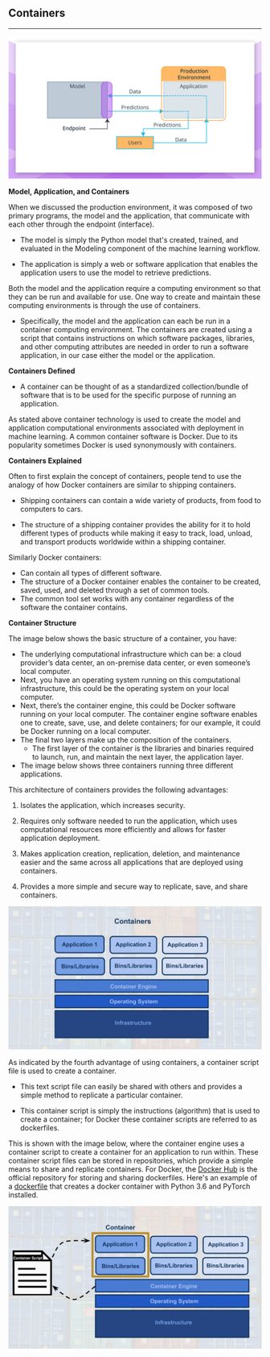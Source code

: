 Containers
---
---
![](.\Images\m6-l1-c04-endpoint.png)

**Model, Application, and Containers**

When we discussed the production environment, it was composed of two primary programs, the model and the application, that communicate with each other through the endpoint (interface).

* The model is simply the Python model that's created, trained, and evaluated in the Modeling component of the machine learning workflow.

* The application is simply a web or software application that enables the application users to use the model to retrieve predictions.

Both the model and the application require a computing environment so that they can be run and available for use. One way to create and maintain these computing environments is through the use of containers.

* Specifically, the model and the application can each be run in a container computing environment. The containers are created using a script that contains instructions on which software packages, libraries, and other computing attributes are needed in order to run a software application, in our case either the model or the application.

**Containers Defined**

* A container can be thought of as a standardized collection/bundle of software that is to be used for the specific purpose of running an application.

As stated above container technology is used to create the model and application computational environments associated with deployment in machine learning. A common container software is Docker. Due to its popularity sometimes Docker is used synonymously with containers.

**Containers Explained**

Often to first explain the concept of containers, people tend to use the analogy of how Docker containers are similar to shipping containers.

* Shipping containers can contain a wide variety of products, from food to computers to cars.

* The structure of a shipping container provides the ability for it to hold different types of products while making it easy to track, load, unload, and transport products worldwide within a shipping container.

Similarly Docker containers:

* Can contain all types of different software.
* The structure of a Docker container enables the container to be created, saved, used, and deleted through a set of common tools.
* The common tool set works with any container regardless of the software the container contains.

**Container Structure**

The image below shows the basic structure of a container, you have:

* The underlying computational infrastructure which can be: a cloud provider’s data center, an on-premise data center, or even someone’s local computer.
* Next, you have an operating system running on this computational infrastructure, this could be the operating system on your local computer.
* Next, there’s the container engine, this could be Docker software running on your local computer. The container engine software enables one to create, save, use, and delete containers; for our example, it could be Docker running on a local computer.
* The final two layers make up the composition of the containers.
    * The first layer of the container is the libraries and binaries required to launch, run, and maintain the next layer, the application layer.
*  The image below shows three containers running three different applications.

This architecture of containers provides the following advantages:

1. Isolates the application, which increases security.

2. Requires only software needed to run the application, which uses computational resources more efficiently and allows for faster application deployment.

3. Makes application creation, replication, deletion, and maintenance easier and the same across all applications that are deployed using containers.

4. Provides a more simple and secure way to replicate, save, and share containers.

![](./Images/container-1.png)

As indicated by the fourth advantage of using containers, a container script file is used to create a container.

* This text script file can easily be shared with others and provides a simple method to replicate a particular container.

* This container script is simply the instructions (algorithm) that is used to create a container; for Docker these container scripts are referred to as dockerfiles.

This is shown with the image below, where the container engine uses a container script to create a container for an application to run within. These container script files can be stored in repositories, which provide a simple means to share and replicate containers. For Docker, the [Docker Hub](https://hub.docker.com/explore/) is the official repository for storing and sharing dockerfiles. Here's an example of a [dockerfile](https://github.com/pytorch/pytorch/blob/master/docker/pytorch/Dockerfile) that creates a docker container with Python 3.6 and PyTorch installed.

![](./Images/container-2.png)

